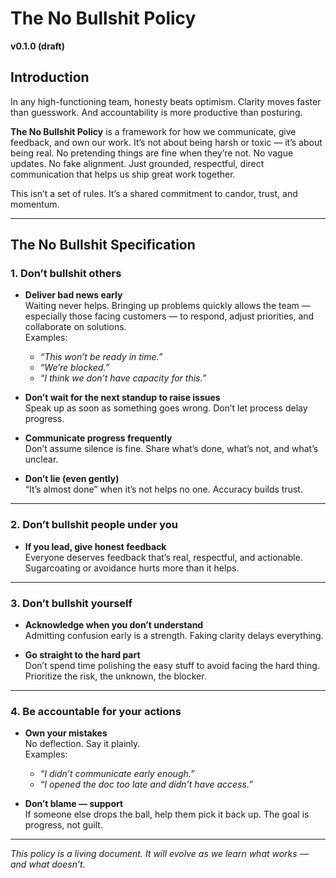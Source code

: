 # The No Bullshit Policy  
**v0.1.0 (draft)**

## Introduction

In any high-functioning team, honesty beats optimism. Clarity moves faster than guesswork. And accountability is more productive than posturing.

**The No Bullshit Policy** is a framework for how we communicate, give feedback, and own our work. It’s not about being harsh or toxic — it’s about being real. No pretending things are fine when they’re not. No vague updates. No fake alignment. Just grounded, respectful, direct communication that helps us ship great work together.

This isn’t a set of rules. It’s a shared commitment to candor, trust, and momentum.

---

## The No Bullshit Specification

### 1. Don’t bullshit others

- **Deliver bad news early**  
  Waiting never helps. Bringing up problems quickly allows the team — especially those facing customers — to respond, adjust priorities, and collaborate on solutions.  
  Examples:  
  - *“This won’t be ready in time.”*  
  - *“We’re blocked.”*  
  - *“I think we don’t have capacity for this.”*

- **Don’t wait for the next standup to raise issues**  
  Speak up as soon as something goes wrong. Don’t let process delay progress.

- **Communicate progress frequently**  
  Don’t assume silence is fine. Share what’s done, what’s not, and what’s unclear.

- **Don’t lie (even gently)**  
  “It’s almost done” when it’s not helps no one. Accuracy builds trust.

---

### 2. Don’t bullshit people under you

- **If you lead, give honest feedback**  
  Everyone deserves feedback that’s real, respectful, and actionable.  
  Sugarcoating or avoidance hurts more than it helps.

---

### 3. Don’t bullshit yourself

- **Acknowledge when you don’t understand**  
  Admitting confusion early is a strength. Faking clarity delays everything.

- **Go straight to the hard part**  
  Don’t spend time polishing the easy stuff to avoid facing the hard thing. Prioritize the risk, the unknown, the blocker.

---

### 4. Be accountable for your actions

- **Own your mistakes**  
  No deflection. Say it plainly.  
  Examples:  
  - *“I didn’t communicate early enough.”*  
  - *“I opened the doc too late and didn’t have access.”*

- **Don’t blame — support**  
  If someone else drops the ball, help them pick it back up. The goal is progress, not guilt.

---

*This policy is a living document. It will evolve as we learn what works — and what doesn’t.*
